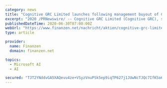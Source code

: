 ```yaml
---
category: news
title: "Cognitive GRC Limited launches following management buyout of Cordium Asia Limited"
excerpt: "2020 /PRNewswire/ -- Cognitive GRC Limited (Cognitive GRC), specialist providers of governance, risk and compliance services, announces its launch following a management buyout of Cordium Asia ..."
publishedDateTime: 2020-06-30T07:00:00Z
webUrl: "https://www.finanzen.net/nachricht/aktien/cognitive-grc-limited-launches-following-management-buyout-of-cordium-asia-limited-9021894"
type: article

provider:
  name: Finanzen
  domain: finanzen.net

topics:
  - Microsoft AI
  - AI

secured: "TJT2YNddvGA5XAQevu4ze+VSyzVnuPSk5ep9iqTP627j1JUwNcTJQc7IfKSo6DR9byIL/14ZlW7cxLzdbpv0anjzgHfjmutn3qte/T9PA82s+FrgQ4Wf60ZRHOAKL4r9ZL1E+CTHSHLwV7o3HaKtBJ5X3N0OXTjuUiPDKenUyNmay3HXy6DHew+tF3OFSC8tQJc4srX0j4RRT5xcqCBS5bRVirgcaeGAf+zFOB5/Z1lIqXys03ul8LhVHNwfYpU/14pSORIklC/xWktRiczr1pLClC1Gw1aBqfjt4Si9PLRVxQgYPPPPHOAQO42I/wgeqltsot0Hd+SxxjhONvE2dA==;Fh5wMUdp3lxSK8rRU41+jA=="
---
```


